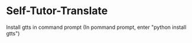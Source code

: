 # Self-Tutor-Translate

Install gtts in command prompt (In pommand prompt, enter "python install gtts")
